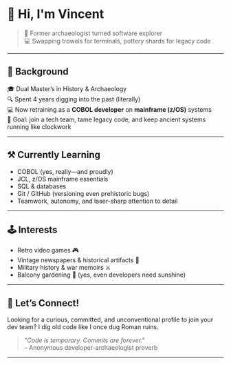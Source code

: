 # 👋 Hi, I'm Vincent

> 🏺 Former archaeologist turned software explorer  
> 💻 Swapping trowels for terminals, pottery shards for legacy code

---

## 🧭 Background

🎓 Dual Master’s in History & Archaeology  
🔍 Spent 4 years digging into the past (literally)  
💻 Now retraining as a **COBOL developer** on **mainframe (z/OS)** systems  
🎯 Goal: join a tech team, tame legacy code, and keep ancient systems running like clockwork

---

## ⚒️ Currently Learning

- COBOL (yes, really—and proudly)
- JCL, z/OS mainframe essentials
- SQL & databases
- Git / GitHub (versioning even prehistoric bugs)
- Teamwork, autonomy, and laser-sharp attention to detail

---

## 🕹️ Interests

- Retro video games 🎮  
- Vintage newspapers & historical artifacts 📰  
- Military history & war memoirs ⚔️  
- Balcony gardening 🌱 (yes, even developers need sunshine)

---

## 🤝 Let’s Connect!

Looking for a curious, committed, and unconventional profile to join your dev team? I dig old code like I once dug Roman ruins.

> _"Code is temporary. Commits are forever."_  
> – Anonymous developer-archaeologist proverb

---

